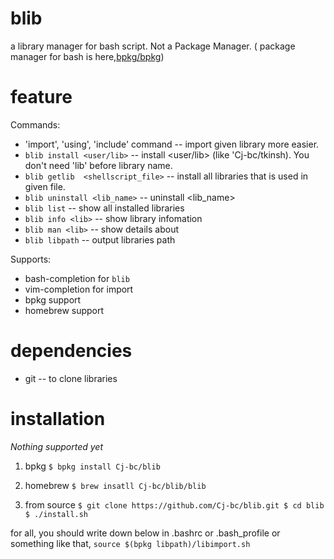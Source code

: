 # blib
  a library manager for bash script.
  Not a Package Manager. ( package manager for bash is here,[bpkg/bpkg](https://github.com/bpkg/bpkg))
# feature

Commands:
  * 'import', 'using', 'include' command  -- import given library more easier.
  * `blib install <user/lib>` -- install <user/lib> (like 'Cj-bc/tkinsh). You don't need 'lib' before library name.
  * `blib getlib  <shellscript_file>`  -- install all libraries that is used in given file.
  * `blib uninstall <lib_name>` -- uninstall <lib_name>
  * `blib list` -- show all installed libraries
  * `blib info <lib>` -- show library infomation
  * `blib man <lib>` -- show details about <lib>
  * `blib libpath` -- output libraries path

Supports:
  * bash-completion for `blib`
  * vim-completion for import
  * bpkg support
  * homebrew support


# dependencies
  * git -- to clone libraries


# installation

  _Nothing supported yet_

  1. bpkg
    `$ bpkg install Cj-bc/blib`

  2. homebrew
    `$ brew insatll Cj-bc/blib/blib`

  3. from source
    ```
    $ git clone https://github.com/Cj-bc/blib.git
    $ cd blib
    $ ./install.sh
    ```

  for all, you should write down below in .bashrc or .bash_profile or something like that,
    `source $(bpkg libpath)/libimport.sh`
